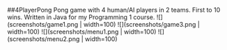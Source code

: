 ##4PlayerPong
Pong game with 4 human/AI players in 2 teams. First to 10 wins. Written in Java for my Programming 1 course.
![](screenshots/game1.png | width=100)
![](screenshots/game3.png | width=100)
![](screenshots/menu1.png | width=100)
![](screenshots/menu2.png | width=100)
